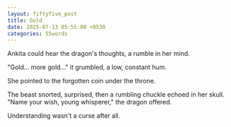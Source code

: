 ```yaml
---
layout: fiftyfive_post
title: Gold
date: 2025-07-13 05:55:00 +0530
categories: 55words
---
```


Ankita could hear the dragon's thoughts, a rumble in her mind.

"Gold… more gold…" it grumbled, a low, constant hum.

She pointed to the forgotten coin under the throne.

The beast snorted, surprised, then a rumbling chuckle echoed in her skull.  "Name your wish, young whisperer," the dragon offered.

Understanding wasn't a curse after all.
